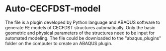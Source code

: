 # Auto-CECFDST-model
The file is a plugin developed by Python language and ABAQUS software to generate FE models of CECFDST structures automatically. Only the basic geometric and physical parameters of the structures need to be input for automated modeling. The file could be downloaded to the "abaqus_plugins" folder on the computer to create an ABAQUS plugin.
